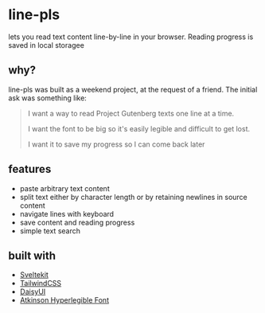# line-pls

lets you read text content line-by-line in your browser. Reading progress is saved in local storagee

## why?

line-pls was built as a weekend project, at the request of a friend. The initial ask was something like:

> I want a way to read Project Gutenberg texts one line at a time.
>
> I want the font to be big so it's easily legible and difficult to get lost.
>
> I want it to save my progress so I can come back later

## features

- paste arbitrary text content
- split text either by character length or by retaining newlines in source content
- navigate lines with keyboard
- save content and reading progress
- simple text search

## built with

- [Sveltekit](https://svelte.dev/docs/kit/introduction)
- [TailwindCSS](https://tailwindcss.com)
- [DaisyUI](https://daisyui.com)
- [Atkinson Hyperlegible Font](https://www.brailleinstitute.org/freefont/)
